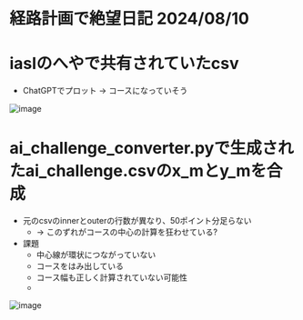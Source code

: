 # 経路計画で絶望日記 2024/08/10

# iaslのへやで共有されていたcsv
- ChatGPTでプロット -> コースになっていそう

![image](https://github.com/user-attachments/assets/fad4c0fe-754b-4ba0-ae38-2458037e5d22)

# ai_challenge_converter.pyで生成されたai_challenge.csvのx_mとy_mを合成
- 元のcsvのinnerとouterの行数が異なり、50ポイント分足らない
  - -> このずれがコースの中心の計算を狂わせている?
- 課題
  - 中心線が環状につながっていない
  - コースをはみ出している
  - コース幅も正しく計算されていない可能性
  - 
![image](https://github.com/user-attachments/assets/85ebdbea-d0c7-402c-83f6-3d6c26c4142d)

